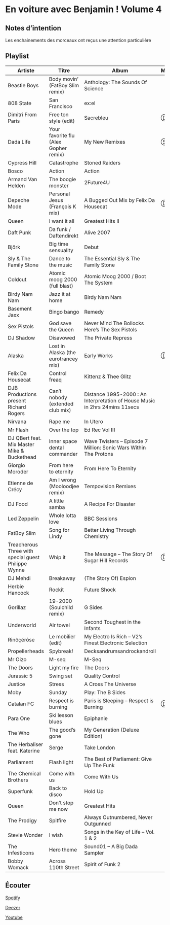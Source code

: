# En voiture avec Benjamin ! Volume 4

## Notes d’intention

Les enchainements des morceaux ont reçus une attention particulière

## Playlist

| Artiste                                             | Titre                                 | Album                                                                       | Manquant |
|-----------------------------------------------------|---------------------------------------|-----------------------------------------------------------------------------|----------|
| Beastie Boys                                        | Body movin’ (FatBoy Slim remix)       | Anthology: The Sounds Of Science                                            |          |
| 808 State                                           | San Francisco                         | ex:el                                                                       |          |
| Dimitri From Paris                                  | Free ton style (edit)                 | Sacrebleu                                                                   | Ⓓ Ⓢ      |
| Dada Life                                           | Your favorite flu (Alex Gopher remix) | My New Remixes                                                              | Ⓢ        |
| Cypress Hill                                        | Catastrophe                           | Stoned Raiders                                                              |          |
| Bosco                                               | Action                                | Action                                                                      |          |
| Armand Van Helden                                   | The boogie monster                    | 2Future4U                                                                   |          |
| Depeche Mode                                        | Personal Jesus (François K mix)       | A Bugged Out Mix by Felix Da Housecat                                       | Ⓓ Ⓢ      |
| Queen                                               | I want it all                         | Greatest Hits II                                                            |          |
| Daft Punk                                           | Da funk / Daftendirekt                | Alive 2007                                                                  |          |
| Björk                                               | Big time sensuality                   | Debut                                                                       |          |
| Sly & The Family Stone                              | Dance to the music                    | The Essential Sly & The Family Stone                                        |          |
| Coldcut                                             | Atomic moog 2000 (full blast)         | Atomic Moog 2000 / Boot The System                                          |          |
| Birdy Nam Nam                                       | Jazz it at home                       | Birdy Nam Nam                                                               |          |
| Basement Jaxx                                       | Bingo bango                           | Remedy                                                                      |          |
| Sex Pistols                                         | God save the Queen                    | Never Mind The Bollocks Here’s The Sex Pistols                              |          |
| DJ Shadow                                           | Disavowed                             | The Private Repress                                                         |          |
| Alaska                                              | Lost in Alaska (the eurotrancey mix)  | Early Works                                                                 | Ⓓ Ⓢ      |
| Felix Da Housecat                                   | Control freaq                         | Kittenz & Thee Glitz                                                        |          |
| DJB Productions present Richard Rogers              | Can’t nobody (extended club mix)      | Distance 1995-2000 : An Interpretation of House Music in 2hrs 24mins 11secs |          |
| Nirvana                                             | Rape me                               | In Utero                                                                    |          |
| Mr Flash                                            | Over the top                          | Ed Rec Vol III                                                              |          |
| DJ QBert feat. Mix Master Mike & Buckethead         | Inner space dental commander          | Wave Twisters – Episode 7 Million: Sonic Wars Within The Protons            |          |
| Giorgio Moroder                                     | From here to eternity                 | From Here To Eternity                                                       |          |
| Etienne de Crécy                                    | Am I wrong (Mooloodjee remix)         | Tempovision Remixes                                                         |          |
| DJ Food                                             | A little samba                        | A Recipe For Disaster                                                       |          |
| Led Zeppelin                                        | Whole lotta love                      | BBC Sessions                                                                |          |
| FatBoy Slim                                         | Song for Lindy                        | Better Living Through Chemistry                                             |          |
| Treacherous Three with special guest Philippe Wynne | Whip it                               | The Message – The Story Of Sugar Hill Records                               | Ⓓ Ⓢ      |
| DJ Mehdi                                            | Breakaway                             | (The Story Of) Espion                                                       |          |
| Herbie Hancock                                      | Rockit                                | Future Shock                                                                |          |
| Gorillaz                                            | 19-2000 (Soulchild remix)             | G Sides                                                                     |          |
| Underworld                                          | Air towel                             | Second Toughest in the Infants                                              |          |
| Rinôçérôse                                          | Le mobilier (edit)                    | My Electro Is Rich – V2’s Finest Electronic Selection                       |          |
| Propellerheads                                      | Spybreak!                             | Decksandrumsandrockandroll                                                  |          |
| Mr Oizo                                             | M-seq                                 | M-Seq                                                                       |          |
| The Doors                                           | Light my fire                         | The Doors                                                                   |          |
| Jurassic 5                                          | Swing set                             | Quality Control                                                             |          |
| Justice                                             | Stress                                | A Cross The Universe                                                        |          |
| Moby                                                | Sunday                                | Play: The B Sides                                                           |          |
| Catalan FC                                          | Respect is burning                    | Paris is Sleeping – Respect is Burning                                      | Ⓓ Ⓢ      |
| Para One                                            | Ski lesson blues                      | Epiphanie                                                                   |          |
| The Who                                             | The good’s gone                       | My Generation (Deluxe Edition)                                              |          |
| The Herbaliser feat. Katerine                       | Serge                                 | Take London                                                                 |          |
| Parliament                                          | Flash light                           | The Best of Parliament: Give Up The Funk                                    |          |
| The Chemical Brothers                               | Come with us                          | Come With Us                                                                |          |
| Superfunk                                           | Back to disco                         | Hold Up                                                                     |          |
| Queen                                               | Don’t stop me now                     | Greatest Hits                                                               |          |
| The Prodigy                                         | Spitfire                              | Always Outnumbered, Never Outgunned                                         |          |
| Stevie Wonder                                       | I wish                                | Songs in the Key of Life – Vol. 1 & 2                                       |          |
| The Infesticons                                     | Hero theme                            | Sound01 – A Big Dada Sampler                                                |          |
| Bobby Womack                                        | Across 110th Street                   | Spirit of Funk 2                                                            |          |

## Écouter

[Spotify](https://open.spotify.com/user/maj%C3%A9/playlist/2QVMI7DaIsZejb39yEq4PF?si=kv82dbh8REC8N76ij5xG_Q)

[Deezer](https://www.deezer.com/playlist/5687315462?utm_source=deezer&utm_content=playlist-5687315462&utm_term=2684091262_1553797174&utm_medium=web)

[Youtube](https://www.youtube.com/playlist?list=PLRBsABaibTyKuawH_nAgIAU_BosZ8VfyE)
